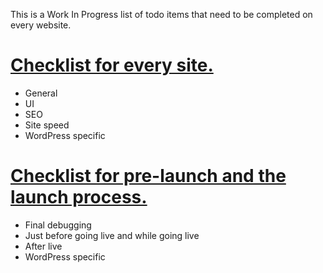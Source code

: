 This is a Work In Progress list of todo items that need to be completed on every website.


# [Checklist for every site.](checklist-every-site.md)

* General
* UI
* SEO
* Site speed
* WordPress specific


# [Checklist for pre-launch and the launch process.](checklist-launching.md)

* Final debugging
* Just before going live and while going live
* After live
* WordPress specific
